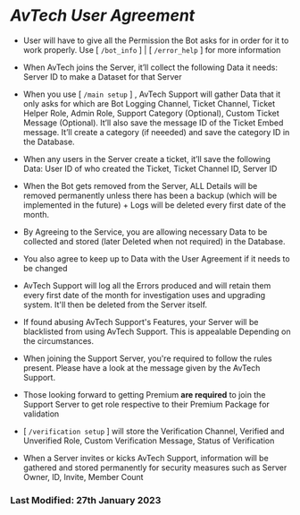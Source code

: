 # ***AvTech User Agreement***

- User will have to give all the Permission the Bot asks for in order for it to work properly. Use [ `/bot_info` ] | [ `/error_help` ] for more information

- When AvTech joins the Server, it’ll collect the following Data it needs: Server ID to make a Dataset for that Server

- When you use [ `/main setup` ] , AvTech Support will gather Data that it only asks for which are Bot Logging Channel, Ticket Channel, Ticket Helper Role, Admin Role, Support Category (Optional), Custom Ticket Message (Optional). It’ll also save the message ID of the Ticket Embed message. It’ll create a category (if neeeded) and save the category ID in the Database.

- When any users in the Server create a ticket, it’ll save the following Data: User ID of who created the Ticket, Ticket Channel ID, Server ID

- When the Bot gets removed from the Server, ALL Details will be removed permanently unless there has been a backup (which will be implemented in the future) + Logs will be deleted every first date of the month.

- By Agreeing to the Service, you are allowing necessary Data to be collected and stored (later Deleted when not required) in the
Database.

- You also agree to keep up to Data with the User Agreement if it needs to be changed

- AvTech Support will log all the Errors produced and will retain them every first date of the month for investigation uses and upgrading system. It'll then be deleted from the Server itself.

- If found abusing AvTech Support's Features, your Server will be blacklisted from using AvTech Support. This is appealable Depending on the circumstances.

- When joining the Support Server, you're required to follow the rules present. Please have a look at the message given by the AvTech Support.

- Those looking forward to getting Premium **are required** to join the Support Server to get role respective to their Premium Package for validation

- [ `/verification setup` ] will store the Verification Channel, Verified and Unverified Role, Custom Verification Message, Status of Verification 

-  When a Server invites or kicks AvTech Support, information will be gathered and stored permanently for security measures such as Server Owner, ID, Invite, Member Count

### Last Modified: 27th January 2023
